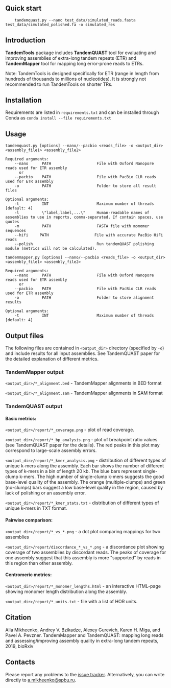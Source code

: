 ## Quick start
```shell
    tandemquast.py --nano test_data/simulated_reads.fasta test_data/simulated_polished.fa -o simulated_res
```

## Introduction

**TandemTools** package includes **TandemQUAST** tool for evaluating and improving assemblies of extra-long tandem repeats (ETR) and **TandemMapper** tool for mapping long error-prone reads to ETRs.

Note: TandemTools is designed specifically for ETR (range in length from hundreds of thousands to millions of nucleotides). It is strongly not recommended to run TandemTools on shorter TRs.


## Installation

Requirements are listed in ```requirements.txt``` and can be installed through Conda as ```conda install --file requirements.txt```

## Usage

```shell
tandemquast.py [options] --nano/--pacbio <reads_file> -o <output_dir> <assembly_file1> <assembly_file2>

Required arguments:
    --nano      PATH                    File with Oxford Nanopore reads used for ETR assembly 
      or
    --pacbio    PATH                    File with PacBio CLR reads used for ETR assembly
    -o          PATH                    Folder to store all result files

Optional arguments:    
    -t          INT                     Maximum number of threads [default: 4]
    -l          \"label,label,...\"     Human-readable names of assemblies to use in reports, comma-separated. If contain spaces, use quotes 
    -m          PATH                    FASTA file with monomer sequences
    --hifi     PATH                    File with accurate PacBio HiFi reads
    --polish                            Run tandemQUAST polishing module (metrics will not be calculated).
```

```shell
tandemmapper.py [options] --nano/--pacbio <reads_file> -o <output_dir> <assembly_file1> <assembly_file2>

Required arguments:
    --nano      PATH                    File with Oxford Nanopore reads used for ETR assembly 
      or
    --pacbio    PATH                    File with PacBio CLR reads used for ETR assembly
    -o          PATH                    Folder to store alignment results

Optional arguments:    
    -t          INT                     Maximum number of threads [default: 4]
```

## Output files

The following files are contained in `<output_dir>` directory (specified by `-o`) and include results 
for all input assemblies. See TandemQUAST paper for the detailed explanation of different metrics.

### TandemMapper output

`<output_dir>/*_alignment.bed` - TandemMapper alignments in BED format

`<output_dir>/*_alignment.sam` - TandemMapper alignments in SAM format

### TandemQUAST output

#### Basic metrics:

`<output_dir>/report/*_coverage.png` - plot of read coverage.

`<output_dir>/report/*_bp_analysis.png` - plot of breakpoint ratio values
 (see TandemQUAST paper for the details). The red peaks in this plot may correspond
 to large-scale assembly errors.

`<output_dir>/report/*_kmer_analysis.png` - distribution of different types of 
unique k-mers along the assembly. Each bar 
shows the number of different types of k-mers in a bin of length 20 kb. The blue bars
represent single-clump k-mers. The high number of single-clump k-mers suggests the good 
base-level quality of the assembly. The orange (multiple-clumps) and green (no-clumps) bars
suggest a low base-level quality in the region, caused by lack of polishing or an assembly error.

`<output_dir>/report/*_kmer_stats.txt` - distribution of different types of unique k-mers in TXT format.

#### Pairwise comparison:

`<output_dir>/report/*_vs_*.png` - a dot plot comparing mappings for two assemblies

`<output_dir>/report/discordance_*_vs_*.png` - a discordance plot showing coverage of two assemblies by discordant reads.
The peaks of coverage for one assembly suggest that this assembly is more "supported" by reads in this region than other assembly. 

#### Centromeric metrics:

`<output_dir>/report/*_monomer_lengths.html` - an interactive HTML-page showing 
monomer length distribution along the assembly.

`<output_dir>/report/*_units.txt` - file with a list of HOR units.

## Citation

Alla Mikheenko, Andrey V. Bzikadze, Alexey Gurevich, Karen H. Miga, and Pavel A. Pevzner. TandemMapper and TandemQUAST: mapping long reads and assessing/improving assembly quality in extra-long tandem repeats, 2019, bioRxiv


## Contacts

Please report any problems to the [issue tracker](https://github.com/ablab/tandemQUAST/issues). Alternatively, you can write directly to [a.mikheenko@spbu.ru](mailto:a.mikheenko@spbu.ru).